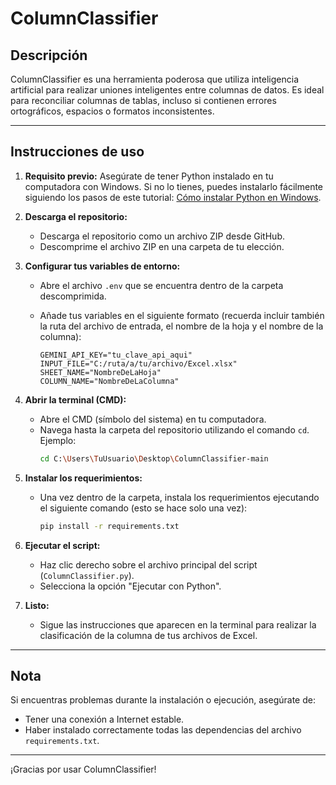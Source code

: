 # ColumnClassifier

## Descripción
ColumnClassifier es una herramienta poderosa que utiliza inteligencia artificial para realizar uniones inteligentes entre columnas de datos. Es ideal para reconciliar columnas de tablas, incluso si contienen errores ortográficos, espacios o formatos inconsistentes.

---

## Instrucciones de uso

1. **Requisito previo:** Asegúrate de tener Python instalado en tu computadora con Windows. Si no lo tienes, puedes instalarlo fácilmente siguiendo los pasos de este tutorial: [Cómo instalar Python en Windows](https://youtu.be/lBjLtoeKu-4).

2. **Descarga el repositorio:**
   - Descarga el repositorio como un archivo ZIP desde GitHub.
   - Descomprime el archivo ZIP en una carpeta de tu elección.

3. **Configurar tus variables de entorno:**
   - Abre el archivo `.env` que se encuentra dentro de la carpeta descomprimida.
   - Añade tus variables en el siguiente formato (recuerda incluir también la ruta del archivo de entrada, el nombre de la hoja y el nombre de la columna):

     ```env
     GEMINI_API_KEY="tu_clave_api_aqui"
     INPUT_FILE="C:/ruta/a/tu/archivo/Excel.xlsx"
     SHEET_NAME="NombreDeLaHoja"
     COLUMN_NAME="NombreDeLaColumna"
     ```

4. **Abrir la terminal (CMD):**
   - Abre el CMD (símbolo del sistema) en tu computadora.
   - Navega hasta la carpeta del repositorio utilizando el comando `cd`. Ejemplo:
     ```bash
     cd C:\Users\TuUsuario\Desktop\ColumnClassifier-main
     ```

5. **Instalar los requerimientos:**
   - Una vez dentro de la carpeta, instala los requerimientos ejecutando el siguiente comando (esto se hace solo una vez):
     ```bash
     pip install -r requirements.txt
     ```

6. **Ejecutar el script:**
   - Haz clic derecho sobre el archivo principal del script (`ColumnClassifier.py`).
   - Selecciona la opción "Ejecutar con Python".

7. **Listo:**
   - Sigue las instrucciones que aparecen en la terminal para realizar la clasificación de la columna de tus archivos de Excel.

---

## Nota
Si encuentras problemas durante la instalación o ejecución, asegúrate de:
- Tener una conexión a Internet estable.
- Haber instalado correctamente todas las dependencias del archivo `requirements.txt`.

---

¡Gracias por usar ColumnClassifier!


